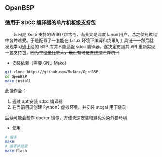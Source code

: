 ## OpenBSP

### 适用于 SDCC 编译器的单片机板级支持包

&emsp;&emsp;起因是 Keil5 支持的语法非常古老，而我又是深度 Linux 用户，总之使用过程中各种难受。于是配置了一套能在 Linux 环境下编译和烧录的工具链——然后就发现学习通上给的 BSP 库并不能适配 sdcc 编译器，遂决定仿照其 API 重新实现一套支持包。~~因为工程量比较大，最后有可能直接摆烂弃坑（~~

* 安装依赖（需要 GNU Make）

```bash
git clone https://github.com/Mufanc/OpenBSP
cd OpenBSP
make install
```

此操作会：

1. 通过 apt 安装 sdcc 编译器 
2. 在当前目录创建 Python3 虚拟环境，并安装 stcgal 用于烧录

后续可能会制作 docker 镜像，方便快速安装和避免污染外部环境

* 使用

```bash
# 编译
make
# 编译并烧录
make flash
```
